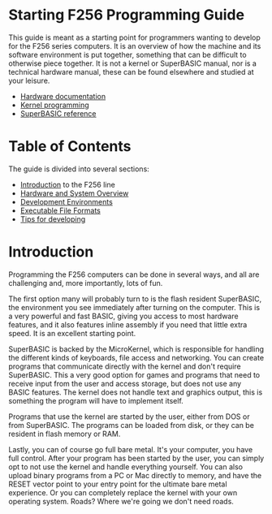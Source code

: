 # Starting F256 Programming Guide
This guide is meant as a starting point for programmers wanting to develop for the F256 series computers. It is an overview of how the machine and its software environment is put together, something that can be difficult to otherwise piece together. It is not a kernel or SuperBASIC manual, nor is a technical hardware manual, these can be found elsewhere and studied at your leisure.

* [Hardware documentation](https://raw.githubusercontent.com/pweingar/C256jrManual/main/tex/f256jr_ref.pdf)
* [Kernel programming](https://github.com/ghackwrench/F256_MicroKernel/tree/master/docs)
* [SuperBASIC reference](https://github.com/FoenixRetro/f256-superbasic/blob/main/source/release/documents/f256jr_basic_ref.pdf)

# Table of Contents
The guide is divided into several sections:

* [Introduction](#introduction) to the F256 line
* [Hardware and System Overview](programming-hardware-overview.md)
* [Development Environments](programming-development-environments.md)
* [Executable File Formats](programming-file-formats.md)
* [Tips for developing](programming-developing.md)

# Introduction
Programming the F256 computers can be done in several ways, and all are challenging and, more importantly, lots of fun.

The first option many will probably turn to is the flash resident SuperBASIC, the environment you see immediately after turning on the computer. This is a very powerful and fast BASIC, giving you access to most hardware features, and it also features inline assembly if you need that little extra speed. It is an excellent starting point.

SuperBASIC is backed by the MicroKernel, which is responsible for handling the different kinds of keyboards, file access and networking. You can create programs that communicate directly with the kernel and don't require SuperBASIC. This a very good option for games and programs that need to receive input from the user and access storage, but does not use any BASIC features. The kernel does not handle text and graphics output, this is something the program will have to implement itself.

Programs that use the kernel are started by the user, either from DOS or from SuperBASIC. The programs can be loaded from disk, or they can be resident in flash memory or RAM.

Lastly, you can of course go full bare metal. It's your computer, you have full control. After your program has been started by the user, you can simply opt to not use the kernel and handle everything yourself. You can also upload binary programs from a PC or Mac directly to memory, and have the RESET vector point to your entry point for the ultimate bare metal experience. Or you can completely replace the kernel with your own operating system. Roads? Where we're going we don't need roads.

